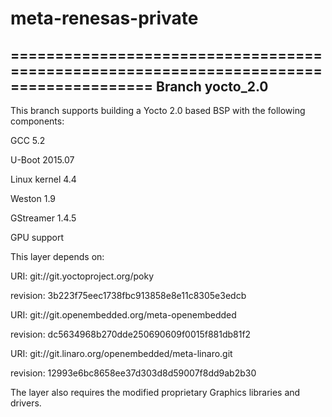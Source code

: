 # meta-renesas-private

======================================================================================
Branch yocto_2.0
--------------------------------------------------------------------------------------
This branch supports building a Yocto 2.0 based BSP with the following components:

GCC 5.2

U-Boot 2015.07

Linux kernel 4.4

Weston 1.9

GStreamer 1.4.5

GPU support



This layer depends on:

URI: git://git.yoctoproject.org/poky

revision: 3b223f75eec1738fbc913858e8e11c8305e3edcb

URI: git://git.openembedded.org/meta-openembedded

revision: dc5634968b270dde250690609f0015f881db81f2

URI: git://git.linaro.org/openembedded/meta-linaro.git

revision: 12993e6bc8658ee37d303d8d59007f8dd9ab2b30



The layer also requires the modified proprietary Graphics libraries and drivers.






